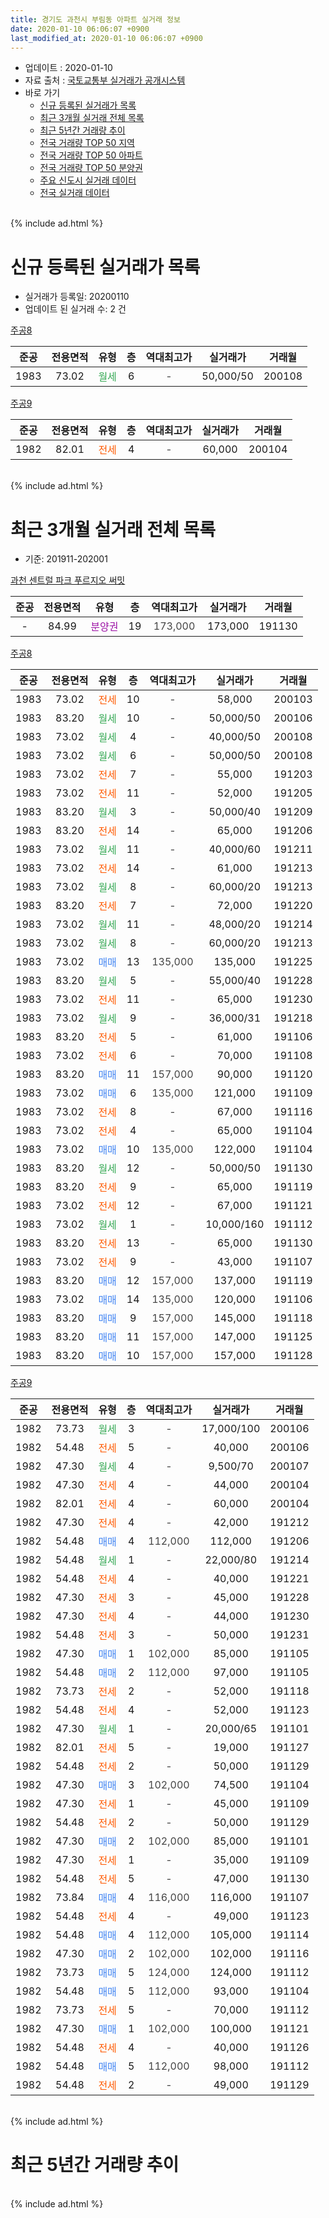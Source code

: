 ```yaml
---
title: 경기도 과천시 부림동 아파트 실거래 정보
date: 2020-01-10 06:06:07 +0900
last_modified_at: 2020-01-10 06:06:07 +0900
---
```


* 업데이트 : 2020-01-10
* 자료 출처 : [국토교통부 실거래가 공개시스템](http://rt.molit.go.kr)
* 바로 가기
    * [신규 등록된 실거래가 목록](#신규-등록된-실거래가-목록)
    * [최근 3개월 실거래 전체 목록](#최근-3개월-실거래-전체-목록)
    * [최근 5년간 거래량 추이](#최근-5년간-거래량-추이)
    * [전국 거래량 TOP 50 지역](https://inasie.github.io/apt-trade-info/최근-3개월-전국에서-가장-거래가-많이-발생한-지역)
    * [전국 거래량 TOP 50 아파트](https://inasie.github.io/apt-trade-info/최근-3개월-전국에서-가장-거래가-많이-발생한-아파트)
    * [전국 거래량 TOP 50 분양권](https://inasie.github.io/apt-trade-info/최근-3개월-전국에서-가장-거래가-많이-발생한-분양권)
    * [주요 신도시 실거래 데이터](https://inasie.github.io/apt-trade-info/주요-신도시)
    * [전국 실거래 데이터](https://inasie.github.io/apt-trade-info/전국)
<br>
{% include ad.html %}
<br>

# 신규 등록된 실거래가 목록
* 실거래가 등록일: 20200110
* 업데이트 된 실거래 수: 2 건


[주공8](https://search.naver.com/search.naver?query=%EA%B2%BD%EA%B8%B0%EB%8F%84+%EA%B3%BC%EC%B2%9C%EC%8B%9C+%EB%B6%80%EB%A6%BC%EB%8F%99+%EC%A3%BC%EA%B3%B58)

|준공|전용면적|유형|층|역대최고가|실거래가|거래월|
|:---:|:---:|:---:|:---:|:---:|:---:|:---:|
|1983|73.02|<span style="color:#34a853">월세</span>|6|<span style="color:#444444">-</span>|50,000/50|200108|

[주공9](https://search.naver.com/search.naver?query=%EA%B2%BD%EA%B8%B0%EB%8F%84+%EA%B3%BC%EC%B2%9C%EC%8B%9C+%EB%B6%80%EB%A6%BC%EB%8F%99+%EC%A3%BC%EA%B3%B59)

|준공|전용면적|유형|층|역대최고가|실거래가|거래월|
|:---:|:---:|:---:|:---:|:---:|:---:|:---:|
|1982|82.01|<span style="color:#ff5a00">전세</span>|4|<span style="color:#444444">-</span>|60,000|200104|


<br>
{% include ad.html %}
<br>

# 최근 3개월 실거래 전체 목록
* 기준: 201911-202001


[과천 센트럴 파크 푸르지오 써밋](https://search.naver.com/search.naver?query=%EA%B2%BD%EA%B8%B0%EB%8F%84+%EA%B3%BC%EC%B2%9C%EC%8B%9C+%EB%B6%80%EB%A6%BC%EB%8F%99+%EA%B3%BC%EC%B2%9C+%EC%84%BC%ED%8A%B8%EB%9F%B4+%ED%8C%8C%ED%81%AC+%ED%91%B8%EB%A5%B4%EC%A7%80%EC%98%A4+%EC%8D%A8%EB%B0%8B)

|준공|전용면적|유형|층|역대최고가|실거래가|거래월|
|:---:|:---:|:---:|:---:|:---:|:---:|:---:|
|-|84.99|<span style="color:#9C11A5">분양권</span>|19|<span style="color:#444444">173,000</span>|173,000|191130|

[주공8](https://search.naver.com/search.naver?query=%EA%B2%BD%EA%B8%B0%EB%8F%84+%EA%B3%BC%EC%B2%9C%EC%8B%9C+%EB%B6%80%EB%A6%BC%EB%8F%99+%EC%A3%BC%EA%B3%B58)

|준공|전용면적|유형|층|역대최고가|실거래가|거래월|
|:---:|:---:|:---:|:---:|:---:|:---:|:---:|
|1983|73.02|<span style="color:#ff5a00">전세</span>|10|<span style="color:#444444">-</span>|58,000|200103|
|1983|83.20|<span style="color:#34a853">월세</span>|10|<span style="color:#444444">-</span>|50,000/50|200106|
|1983|73.02|<span style="color:#34a853">월세</span>|4|<span style="color:#444444">-</span>|40,000/50|200108|
|1983|73.02|<span style="color:#34a853">월세</span>|6|<span style="color:#444444">-</span>|50,000/50|200108|
|1983|73.02|<span style="color:#ff5a00">전세</span>|7|<span style="color:#444444">-</span>|55,000|191203|
|1983|73.02|<span style="color:#ff5a00">전세</span>|11|<span style="color:#444444">-</span>|52,000|191205|
|1983|83.20|<span style="color:#34a853">월세</span>|3|<span style="color:#444444">-</span>|50,000/40|191209|
|1983|83.20|<span style="color:#ff5a00">전세</span>|14|<span style="color:#444444">-</span>|65,000|191206|
|1983|73.02|<span style="color:#34a853">월세</span>|11|<span style="color:#444444">-</span>|40,000/60|191211|
|1983|73.02|<span style="color:#ff5a00">전세</span>|14|<span style="color:#444444">-</span>|61,000|191213|
|1983|73.02|<span style="color:#34a853">월세</span>|8|<span style="color:#444444">-</span>|60,000/20|191213|
|1983|83.20|<span style="color:#ff5a00">전세</span>|7|<span style="color:#444444">-</span>|72,000|191220|
|1983|73.02|<span style="color:#34a853">월세</span>|11|<span style="color:#444444">-</span>|48,000/20|191214|
|1983|73.02|<span style="color:#34a853">월세</span>|8|<span style="color:#444444">-</span>|60,000/20|191213|
|1983|73.02|<span style="color:#4285f3">매매</span>|13|<span style="color:#444444">135,000</span>|135,000|191225|
|1983|83.20|<span style="color:#34a853">월세</span>|5|<span style="color:#444444">-</span>|55,000/40|191228|
|1983|73.02|<span style="color:#ff5a00">전세</span>|11|<span style="color:#444444">-</span>|65,000|191230|
|1983|73.02|<span style="color:#34a853">월세</span>|9|<span style="color:#444444">-</span>|36,000/31|191218|
|1983|83.20|<span style="color:#ff5a00">전세</span>|5|<span style="color:#444444">-</span>|61,000|191106|
|1983|73.02|<span style="color:#ff5a00">전세</span>|6|<span style="color:#444444">-</span>|70,000|191108|
|1983|83.20|<span style="color:#4285f3">매매</span>|11|<span style="color:#444444">157,000</span>|90,000|191120|
|1983|73.02|<span style="color:#4285f3">매매</span>|6|<span style="color:#444444">135,000</span>|121,000|191109|
|1983|73.02|<span style="color:#ff5a00">전세</span>|8|<span style="color:#444444">-</span>|67,000|191116|
|1983|73.02|<span style="color:#ff5a00">전세</span>|4|<span style="color:#444444">-</span>|65,000|191104|
|1983|73.02|<span style="color:#4285f3">매매</span>|10|<span style="color:#444444">135,000</span>|122,000|191104|
|1983|83.20|<span style="color:#34a853">월세</span>|12|<span style="color:#444444">-</span>|50,000/50|191130|
|1983|83.20|<span style="color:#ff5a00">전세</span>|9|<span style="color:#444444">-</span>|65,000|191119|
|1983|73.02|<span style="color:#ff5a00">전세</span>|12|<span style="color:#444444">-</span>|67,000|191121|
|1983|73.02|<span style="color:#34a853">월세</span>|1|<span style="color:#444444">-</span>|10,000/160|191112|
|1983|83.20|<span style="color:#ff5a00">전세</span>|13|<span style="color:#444444">-</span>|65,000|191130|
|1983|73.02|<span style="color:#ff5a00">전세</span>|9|<span style="color:#444444">-</span>|43,000|191107|
|1983|83.20|<span style="color:#4285f3">매매</span>|12|<span style="color:#444444">157,000</span>|137,000|191119|
|1983|73.02|<span style="color:#4285f3">매매</span>|14|<span style="color:#444444">135,000</span>|120,000|191106|
|1983|83.20|<span style="color:#4285f3">매매</span>|9|<span style="color:#444444">157,000</span>|145,000|191118|
|1983|83.20|<span style="color:#4285f3">매매</span>|11|<span style="color:#444444">157,000</span>|147,000|191125|
|1983|83.20|<span style="color:#4285f3">매매</span>|10|<span style="color:#444444">157,000</span>|157,000|191128|

[주공9](https://search.naver.com/search.naver?query=%EA%B2%BD%EA%B8%B0%EB%8F%84+%EA%B3%BC%EC%B2%9C%EC%8B%9C+%EB%B6%80%EB%A6%BC%EB%8F%99+%EC%A3%BC%EA%B3%B59)

|준공|전용면적|유형|층|역대최고가|실거래가|거래월|
|:---:|:---:|:---:|:---:|:---:|:---:|:---:|
|1982|73.73|<span style="color:#34a853">월세</span>|3|<span style="color:#444444">-</span>|17,000/100|200106|
|1982|54.48|<span style="color:#ff5a00">전세</span>|5|<span style="color:#444444">-</span>|40,000|200106|
|1982|47.30|<span style="color:#34a853">월세</span>|4|<span style="color:#444444">-</span>|9,500/70|200107|
|1982|47.30|<span style="color:#ff5a00">전세</span>|4|<span style="color:#444444">-</span>|44,000|200104|
|1982|82.01|<span style="color:#ff5a00">전세</span>|4|<span style="color:#444444">-</span>|60,000|200104|
|1982|47.30|<span style="color:#ff5a00">전세</span>|4|<span style="color:#444444">-</span>|42,000|191212|
|1982|54.48|<span style="color:#4285f3">매매</span>|4|<span style="color:#444444">112,000</span>|112,000|191206|
|1982|54.48|<span style="color:#34a853">월세</span>|1|<span style="color:#444444">-</span>|22,000/80|191214|
|1982|54.48|<span style="color:#ff5a00">전세</span>|4|<span style="color:#444444">-</span>|40,000|191221|
|1982|47.30|<span style="color:#ff5a00">전세</span>|3|<span style="color:#444444">-</span>|45,000|191228|
|1982|47.30|<span style="color:#ff5a00">전세</span>|4|<span style="color:#444444">-</span>|44,000|191230|
|1982|54.48|<span style="color:#ff5a00">전세</span>|3|<span style="color:#444444">-</span>|50,000|191231|
|1982|47.30|<span style="color:#4285f3">매매</span>|1|<span style="color:#444444">102,000</span>|85,000|191105|
|1982|54.48|<span style="color:#4285f3">매매</span>|2|<span style="color:#444444">112,000</span>|97,000|191105|
|1982|73.73|<span style="color:#ff5a00">전세</span>|2|<span style="color:#444444">-</span>|52,000|191118|
|1982|54.48|<span style="color:#ff5a00">전세</span>|4|<span style="color:#444444">-</span>|52,000|191123|
|1982|47.30|<span style="color:#34a853">월세</span>|1|<span style="color:#444444">-</span>|20,000/65|191101|
|1982|82.01|<span style="color:#ff5a00">전세</span>|5|<span style="color:#444444">-</span>|19,000|191127|
|1982|54.48|<span style="color:#ff5a00">전세</span>|2|<span style="color:#444444">-</span>|50,000|191129|
|1982|47.30|<span style="color:#4285f3">매매</span>|3|<span style="color:#444444">102,000</span>|74,500|191104|
|1982|47.30|<span style="color:#ff5a00">전세</span>|1|<span style="color:#444444">-</span>|45,000|191109|
|1982|54.48|<span style="color:#ff5a00">전세</span>|2|<span style="color:#444444">-</span>|50,000|191129|
|1982|47.30|<span style="color:#4285f3">매매</span>|2|<span style="color:#444444">102,000</span>|85,000|191101|
|1982|47.30|<span style="color:#ff5a00">전세</span>|1|<span style="color:#444444">-</span>|35,000|191109|
|1982|54.48|<span style="color:#ff5a00">전세</span>|5|<span style="color:#444444">-</span>|47,000|191130|
|1982|73.84|<span style="color:#4285f3">매매</span>|4|<span style="color:#444444">116,000</span>|116,000|191107|
|1982|54.48|<span style="color:#ff5a00">전세</span>|4|<span style="color:#444444">-</span>|49,000|191123|
|1982|54.48|<span style="color:#4285f3">매매</span>|4|<span style="color:#444444">112,000</span>|105,000|191114|
|1982|47.30|<span style="color:#4285f3">매매</span>|2|<span style="color:#444444">102,000</span>|102,000|191116|
|1982|73.73|<span style="color:#4285f3">매매</span>|5|<span style="color:#444444">124,000</span>|124,000|191112|
|1982|54.48|<span style="color:#4285f3">매매</span>|5|<span style="color:#444444">112,000</span>|93,000|191104|
|1982|73.73|<span style="color:#ff5a00">전세</span>|5|<span style="color:#444444">-</span>|70,000|191112|
|1982|47.30|<span style="color:#4285f3">매매</span>|1|<span style="color:#444444">102,000</span>|100,000|191121|
|1982|54.48|<span style="color:#ff5a00">전세</span>|4|<span style="color:#444444">-</span>|40,000|191126|
|1982|54.48|<span style="color:#4285f3">매매</span>|5|<span style="color:#444444">112,000</span>|98,000|191112|
|1982|54.48|<span style="color:#ff5a00">전세</span>|2|<span style="color:#444444">-</span>|49,000|191129|


<br>
{% include ad.html %}
<br>

# 최근 5년간 거래량 추이


<div style="width:100%;">
    <canvas id="deal_progress" height="200"></canvas>
</div>

<script>
new Chart(document.getElementById("deal_progress"), {
    type: 'line',
    data: {
        labels: ['201501','201502','201503','201504','201505','201506','201507','201508','201509','201510','201511','201512','201601','201602','201603','201604','201605','201606','201607','201608','201609','201610','201611','201612','201701','201702','201703','201704','201705','201706','201707','201708','201709','201710','201711','201712','201801','201802','201803','201804','201805','201806','201807','201808','201809','201810','201811','201812','201901','201902','201903','201904','201905','201906','201907','201908','201909','201910','201911','201912','202001'],
        datasets: [{
            label: '매매',
            pointRadius: 1,
            data: [12, 16, 13, 12, 15, 17, 18, 11, 23, 22, 10, 4, 6, 7, 30, 38, 23, 10, 10, 15, 12, 12, 4, 6, 10, 10, 15, 26, 26, 23, 25, 4, 12, 7, 14, 15, 22, 7, 12, 5, 4, 6, 20, 12, 6, 0, 2, 1, 0, 2, 1, 5, 12, 17, 5, 2, 13, 20, 20, 2, 0],
            borderColor: "rgba(255, 201, 14, 1)",
            backgroundColor: "rgba(255, 201, 14, 0.5)",
            fill: false,
            lineTension: 0
        },{
            label: '전월세',
            pointRadius: 1,
            data: [58, 49, 50, 33, 39, 44, 40, 33, 19, 21, 25, 28, 48, 53, 36, 26, 26, 27, 19, 24, 65, 41, 46, 35, 38, 42, 31, 23, 21, 22, 30, 16, 19, 21, 20, 25, 28, 30, 37, 26, 32, 28, 40, 34, 39, 32, 20, 33, 33, 28, 22, 18, 18, 25, 23, 22, 27, 13, 23, 19, 9],
            borderColor: "rgba(0, 141, 185, 1)",
            backgroundColor: "rgba(0, 141, 185, 0.5)",
            fill: false,
            lineTension: 0
        }
        ]
    },
    options: {
        responsive: true,
        title: {
            display: false
        },
        tooltips: {
            mode: 'index',
            intersect: false
        },
        hover: {
            mode: 'nearest',
            intersect: true
        },
        scales: {
            xAxes: [{
                display: true,
                scaleLabel: {
                    display: true,
                    labelString: '년/월'
                }
            }],
            yAxes: [{
                display: true,
                ticks: {
                    suggestedMin: 0,
                },
                scaleLabel: {
                    display: true,
                    labelString: '실거래 수'
                }
            }]
        }
    }
});

</script>


<br>
{% include ad.html %}
<br>

